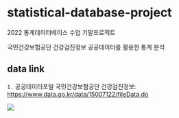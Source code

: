# statistical-database-project

2022 통계데이터베이스 수업 기말프로젝트

국민건강보험공단 건강검진정보 공공데이터를 활용한 통계 분석

## data link

`1.` 공공데이터포털 국민건강보험공단 건강검진정보: https://www.data.go.kr/data/15007122/fileData.do

![](hist.png)
